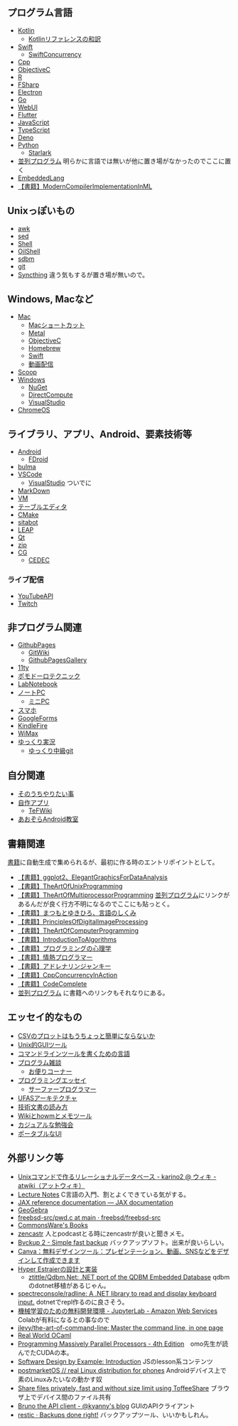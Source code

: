 ## プログラム言語

- [Kotlin](Kotlin)
   - [Kotlinリファレンスの和訳](Kotlin%E3%83%AA%E3%83%95%E3%82%A1%E3%83%AC%E3%83%B3%E3%82%B9%E3%81%AE%E5%92%8C%E8%A8%B3)
- [Swift](Swift)
   - [SwiftConcurrency](SwiftConcurrency)
- [Cpp](Cpp)
- [ObjectiveC](ObjectiveC)
- [R](R)
- [FSharp](FSharp)
- [Electron](Electron)
- [Go](Go)
- [WebUI](WebUI)
- [Flutter](Flutter)
- [JavaScript](JavaScript)
- [TypeScript](TypeScript)
- [Deno](Deno)
- [Python](Python)
  - [Starlark](Starlark)
- [並列プログラム](%E4%B8%A6%E5%88%97%E3%83%97%E3%83%AD%E3%82%B0%E3%83%A9%E3%83%A0) 明らかに言語では無いが他に置き場がなかったのでここに置く
- [EmbeddedLang](EmbeddedLang)
- [【書籍】ModernCompilerImplementationInML](%E3%80%90%E6%9B%B8%E7%B1%8D%E3%80%91ModernCompilerImplementationInML)

## Unixっぽいもの

- [awk](awk)
- [sed](sed)
- [Shell](Shell)
- [OilShell](OilShell)
- [sdbm](sdbm)
- [git](git)
- [Syncthing](Syncthing) 違う気もするが置き場が無いので。

## Windows, Macなど

- [Mac](Mac)
   - [Macショートカット](Mac%E3%82%B7%E3%83%A7%E3%83%BC%E3%83%88%E3%82%AB%E3%83%83%E3%83%88)
   - [Metal](Metal)
   - [ObjectiveC](ObjectiveC)
   - [Homebrew](Homebrew)
   - [Swift](Swift)
   - [動画配信](%E5%8B%95%E7%94%BB%E9%85%8D%E4%BF%A1)
- [Scoop](Scoop)
- [Windows](Windows)
  - [NuGet](NuGet)
  - [DirectCompute](DirectCompute)
  - [VisualStudio](VisualStudio)
- [ChromeOS](ChromeOS)

## ライブラリ、アプリ、Android、要素技術等

- [Android](Android)
  - [FDroid](FDroid)
- [bulma](bulma)
- [VSCode](VSCode)
  - [VisualStudio](VisualStudio) ついでに
- [MarkDown](MarkDown)
- [VM](VM)
- [テーブルエディタ](%E3%83%86%E3%83%BC%E3%83%96%E3%83%AB%E3%82%A8%E3%83%87%E3%82%A3%E3%82%BF)
- [CMake](CMake)
- [sitabot](sitabot)
- [LEAP](LEAP)
- [Qt](Qt)
- [zip](zip)
- [CG](CG)
  - [CEDEC](CEDEC)

### ライブ配信

- [YouTubeAPI](YouTubeAPI)
- [Twitch](Twitch)

## 非プログラム関連

- [GithubPages](GithubPages)
  - [GitWiki](GitWiki)
  - [GithubPagesGallery](GithubPagesGallery)
- [11ty](11ty)
- [ポモドーロテクニック](%E3%83%9D%E3%83%A2%E3%83%89%E3%83%BC%E3%83%AD%E3%83%86%E3%82%AF%E3%83%8B%E3%83%83%E3%82%AF)
- [LabNotebook](LabNotebook)
- [ノートPC](%E3%83%8E%E3%83%BC%E3%83%88PC)
  - [ミニPC](%E3%83%9F%E3%83%8BPC)
- [スマホ](%E3%82%B9%E3%83%9E%E3%83%9B)
- [GoogleForms](GoogleForms)
- [KindleFire](KindleFire)
- [WiMax](WiMax)
- [ゆっくり実況](%E3%82%86%E3%81%A3%E3%81%8F%E3%82%8A%E5%AE%9F%E6%B3%81)
  - [ゆっくり中級git](%E3%82%86%E3%81%A3%E3%81%8F%E3%82%8A%E4%B8%AD%E7%B4%9Agit)

## 自分関連

- [そのうちやりたい事](%E3%81%9D%E3%81%AE%E3%81%86%E3%81%A1%E3%82%84%E3%82%8A%E3%81%9F%E3%81%84%E4%BA%8B)
- [自作アプリ](%E8%87%AA%E4%BD%9C%E3%82%A2%E3%83%97%E3%83%AA)
  - [TeFWiki](TeFWiki)
- [あおぞらAndroid教室](%E3%81%82%E3%81%8A%E3%81%9E%E3%82%89Android%E6%95%99%E5%AE%A4)

## 書籍関連

[書籍](%E6%9B%B8%E7%B1%8D)に自動生成で集められるが、最初に作る時のエントリポイントとして。

- [【書籍】ggplot2、ElegantGraphicsForDataAnalysis](%E3%80%90%E6%9B%B8%E7%B1%8D%E3%80%91ggplot2%E3%80%81ElegantGraphicsForDataAnalysis)
- [【書籍】TheArtOfUnixProgramming](%E3%80%90%E6%9B%B8%E7%B1%8D%E3%80%91TheArtOfUnixProgramming)
- [【書籍】TheArtOfMultiprocessorProgramming](%E3%80%90%E6%9B%B8%E7%B1%8D%E3%80%91TheArtOfMultiprocessorProgramming) [並列プログラム](%E4%B8%A6%E5%88%97%E3%83%97%E3%83%AD%E3%82%B0%E3%83%A9%E3%83%A0)にリンクがあるんだが良く行方不明になるのでここにも貼っとく。
- [【書籍】まつもとゆきひろ、言語のしくみ](%E3%80%90%E6%9B%B8%E7%B1%8D%E3%80%91%E3%81%BE%E3%81%A4%E3%82%82%E3%81%A8%E3%82%86%E3%81%8D%E3%81%B2%E3%82%8D%E3%80%81%E8%A8%80%E8%AA%9E%E3%81%AE%E3%81%97%E3%81%8F%E3%81%BF)
- [【書籍】PrinciplesOfDigitalImageProcessing](%E3%80%90%E6%9B%B8%E7%B1%8D%E3%80%91PrinciplesOfDigitalImageProcessing)
- [【書籍】TheArtOfComputerProgramming](%E3%80%90%E6%9B%B8%E7%B1%8D%E3%80%91TheArtOfComputerProgramming)
- [【書籍】IntroductionToAlgorithms](%E3%80%90%E6%9B%B8%E7%B1%8D%E3%80%91IntroductionToAlgorithms)
- [【書籍】プログラミングの心理学](%E3%80%90%E6%9B%B8%E7%B1%8D%E3%80%91%E3%83%97%E3%83%AD%E3%82%B0%E3%83%A9%E3%83%9F%E3%83%B3%E3%82%B0%E3%81%AE%E5%BF%83%E7%90%86%E5%AD%A6)
- [【書籍】情熱プログラマー](%E3%80%90%E6%9B%B8%E7%B1%8D%E3%80%91%E6%83%85%E7%86%B1%E3%83%97%E3%83%AD%E3%82%B0%E3%83%A9%E3%83%9E%E3%83%BC)
- [【書籍】アドレナリンジャンキー](%E3%80%90%E6%9B%B8%E7%B1%8D%E3%80%91%E3%82%A2%E3%83%89%E3%83%AC%E3%83%8A%E3%83%AA%E3%83%B3%E3%82%B8%E3%83%A3%E3%83%B3%E3%82%AD%E3%83%BC)
- [【書籍】CppConcurrencyInAction](%E3%80%90%E6%9B%B8%E7%B1%8D%E3%80%91CppConcurrencyInAction)
- [【書籍】CodeComplete](%E3%80%90%E6%9B%B8%E7%B1%8D%E3%80%91CodeComplete)
- [並列プログラム](%E4%B8%A6%E5%88%97%E3%83%97%E3%83%AD%E3%82%B0%E3%83%A9%E3%83%A0) に書籍へのリンクもそれなりにある。

## エッセイ的なもの

- [CSVのプロットはもうちょっと簡単にならないか](CSV%E3%81%AE%E3%83%97%E3%83%AD%E3%83%83%E3%83%88%E3%81%AF%E3%82%82%E3%81%86%E3%81%A1%E3%82%87%E3%81%A3%E3%81%A8%E7%B0%A1%E5%8D%98%E3%81%AB%E3%81%AA%E3%82%89%E3%81%AA%E3%81%84%E3%81%8B)
- [Unix的GUIツール](Unix%E7%9A%84GUI%E3%83%84%E3%83%BC%E3%83%AB)
- [コマンドラインツールを書くための言語](%E3%82%B3%E3%83%9E%E3%83%B3%E3%83%89%E3%83%A9%E3%82%A4%E3%83%B3%E3%83%84%E3%83%BC%E3%83%AB%E3%82%92%E6%9B%B8%E3%81%8F%E3%81%9F%E3%82%81%E3%81%AE%E8%A8%80%E8%AA%9E)
- [プログラム雑談](%E3%83%97%E3%83%AD%E3%82%B0%E3%83%A9%E3%83%A0%E9%9B%91%E8%AB%87)
   - [お便りコーナー](%E3%81%8A%E4%BE%BF%E3%82%8A%E3%82%B3%E3%83%BC%E3%83%8A%E3%83%BC)
- [プログラミングエッセイ](%E3%83%97%E3%83%AD%E3%82%B0%E3%83%A9%E3%83%9F%E3%83%B3%E3%82%B0%E3%82%A8%E3%83%83%E3%82%BB%E3%82%A4)
   - [サーファープログラマー](%E3%82%B5%E3%83%BC%E3%83%95%E3%82%A1%E3%83%BC%E3%83%97%E3%83%AD%E3%82%B0%E3%83%A9%E3%83%9E%E3%83%BC)
- [UFASアーキテクチャ](UFAS%E3%82%A2%E3%83%BC%E3%82%AD%E3%83%86%E3%82%AF%E3%83%81%E3%83%A3)
- [技術文書の読み方](%E6%8A%80%E8%A1%93%E6%96%87%E6%9B%B8%E3%81%AE%E8%AA%AD%E3%81%BF%E6%96%B9)
- [Wikiとhowmとメモツール](Wiki%E3%81%A8howm%E3%81%A8%E3%83%A1%E3%83%A2%E3%83%84%E3%83%BC%E3%83%AB)
- [カジュアルな勉強会](%E3%82%AB%E3%82%B8%E3%83%A5%E3%82%A2%E3%83%AB%E3%81%AA%E5%8B%89%E5%BC%B7%E4%BC%9A)
- [ポータブルなUI](%E3%83%9D%E3%83%BC%E3%82%BF%E3%83%96%E3%83%AB%E3%81%AAUI)

## 外部リンク等

- [Unixコマンドで作るリレーショナルデータベース - karino2 @ ウィキ - atwiki（アットウィキ）](https://w.atwiki.jp/karino2/pages/42.html)
- [Lecture Notes](https://tcs.c.titech.ac.jp/csbook/c_lang/index.html) C言語の入門、割とよくできている気がする。
- [JAX reference documentation — JAX documentation](https://jax.readthedocs.io/en/latest/index.html)
- [GeoGebra](GeoGebra)
- [freebsd-src/pwd.c at main · freebsd/freebsd-src](https://github.com/freebsd/freebsd-src/blob/main/bin/pwd/pwd.c)
- [CommonsWare's Books](https://commonsware.com/catalog)
- [zencastr](https://zencastr.com/) 人とpodcastとる時にzencastrが良いと聞きメモ。
- [Bvckup 2 - Simple fast backup](https://bvckup2.com/) バックアップソフト。出来が良いらしい。
- [Canva：無料デザインツール：プレゼンテーション、動画、SNSなどをデザインして作成できます](https://www.canva.com/ja_jp/)
- [Hyper Estraierの設計と実装](https://www.slideshare.net/rawwell/hyper-estraier-presentation)
   - [ztittle/Qdbm.Net: .NET port of the QDBM Embedded Database](https://github.com/ztittle/Qdbm.Net) qdbmのdotnet移植があるじゃん。
- [spectreconsole/radline: A .NET library to read and display keyboard input.](https://github.com/spectreconsole/radline) dotnetでrepl作るのに良さそう。
- [機械学習のための無料開発環境 - JupyterLab - Amazon Web Services](https://aws.amazon.com/jp/sagemaker/studio-lab/) Colabが有料になるとの事なので
- [jlevy/the-art-of-command-line: Master the command line, in one page](https://github.com/jlevy/the-art-of-command-line)
- [Real World OCaml](https://dev.realworldocaml.org/toc.html)
- [Programming Massively Parallel Processors - 4th Edition](https://www.elsevier.com/books/programming-massively-parallel-processors/hwu/978-0-323-91231-0)　omo先生が読んでたCUDAの本。
- [Software Design by Example: Introduction](https://third-bit.com/sdxjs/introduction/) JSのlesson系コンテンツ
- [postmarketOS // real Linux distribution for phones](https://postmarketos.org/) Androidデバイス上で素のLinuxみたいなの動かす奴
- [Share files privately, fast and without size limit using ToffeeShare](https://toffeeshare.com/) ブラウザ上でデバイス間のファイル共有
- [Bruno the API client - @kyanny's blog](https://blog.kyanny.me/entry/2024/09/13/160600) GUIのAPIクライアント
- [restic · Backups done right!](https://restic.net/) バックアップツール、いいかもしれん。